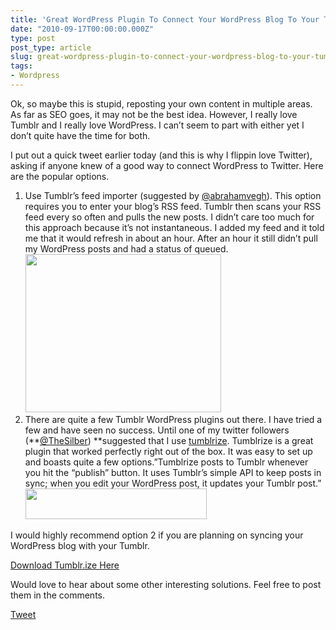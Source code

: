 ```yaml
---
title: 'Great WordPress Plugin To Connect Your WordPress Blog To Your Tumblr'
date: "2010-09-17T00:00:00.000Z"
type: post 
post_type: article
slug: great-wordpress-plugin-to-connect-your-wordpress-blog-to-your-tumblr
tags: 
- Wordpress
---
```

Ok, so maybe this is stupid, reposting your own content in multiple areas. As far as SEO goes, it may not be the best idea. However, I really love Tumblr and I really love WordPress. I can&#8217;t seem to part with either yet I don&#8217;t quite have the time for both.

I put out a quick tweet earlier today (and this is why I flippin love Twitter), asking if anyone knew of a good way to connect WordPress to Twitter. Here are the popular options.

  1. Use Tumblr&#8217;s feed importer (suggested by [@abrahamvegh][1]). This option requires you to enter your blog&#8217;s RSS feed. Tumblr then scans your RSS feed every so often and pulls the new posts. I didn&#8217;t care too much for this approach because it&#8217;s not instantaneous. I added my feed and it told me that it would refresh in about an hour. After an hour it still didn&#8217;t pull my WordPress posts and had a status of queued.  
    [<img class="alignnone size-full wp-image-919" title="Screen shot 2010-09-16 at 10.20.58 PM" src="/uploads/2010/Screen-shot-2010-09-16-at-10.20.58-PM.png" alt="" width="313" height="253" />][2]
  2. [][2] There are quite a few Tumblr WordPress plugins out there. I have tried a few and have seen no success. Until one of my twitter followers (**[@TheSilber][3]) **suggested that I use [tumblrize][4]. Tumblrize is a great plugin that worked perfectly right out of the box. It was easy to set up and boasts quite a few options.&#8221;Tumblrize posts to Tumblr whenever you hit the &#8220;publish&#8221; button. It uses Tumblr&#8217;s simple API to keep posts in sync; when you edit your WordPress post, it updates your Tumblr post.&#8221;  
    <img class="alignnone" title="Tumblrize" src="http://id.ijulien.com/img/tumblrize.png" alt="" width="290" height="49" />

I would highly recommend option 2 if you are planning on syncing your WordPress blog with your Tumblr.

[Download Tumblr.ize Here][4]

Would love to hear about some other interesting solutions. Feel free to post them in the comments.

<div style="">
  <a href="http://twitter.com/share" class="twitter-share-button" data-count="horizontal" data-text="Great WordPress Plugin To Connect Your WordPress Blog To Your Tumblr" data-url="http://brandontreb.com/great-wordpress-plugin-to-connect-your-wordpress-blog-to-your-tumblr"  data-via="brandontreb" data-related="brandontreb:">Tweet</a>
</div>

 [1]: http://twitter.com/abrahamvegh
 [2]: /uploads/2010/Screen-shot-2010-09-16-at-10.20.58-PM.png
 [3]: http://twitter.com/#!/TheSilber
 [4]: http://wordpress.org/extend/plugins/tumblrize/
